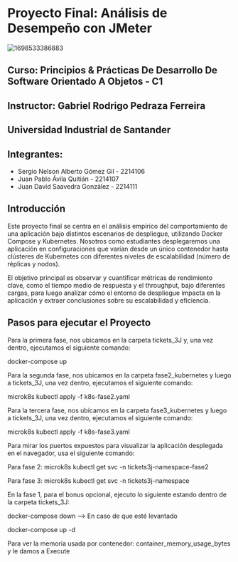 # Proyecto Final: Análisis de Desempeño con JMeter

![1698533386883](https://github.com/user-attachments/assets/e4c1d884-cd16-4ff3-86c7-cfdc6e934b52)

## Curso: Principios & Prácticas De Desarrollo De Software Orientado A Objetos - C1
## Instructor: Gabriel Rodrigo Pedraza Ferreira
## Universidad Industrial de Santander

## Integrantes:
- Sergio Nelson Alberto Gómez Gil - 2214106
- Juan Pablo Ávila Quitián - 2214107
- Juan David Saavedra González - 2214111

## Introducción
Este proyecto final se centra en el análisis empírico del comportamiento de una aplicación bajo distintos escenarios de despliegue, utilizando Docker Compose y Kubernetes.
Nosotros como estudiantes desplegaremos una aplicación en configuraciones que varían desde un único contenedor hasta clústeres de Kubernetes con diferentes niveles de escalabilidad (número de réplicas y nodos).

El objetivo principal es observar y cuantificar métricas de rendimiento clave, como el tiempo medio de respuesta y el throughput, bajo diferentes cargas, para luego analizar cómo el entorno de despliegue impacta en la aplicación y extraer conclusiones sobre su escalabilidad y eficiencia.

## Pasos para ejecutar el Proyecto
Para la primera fase, nos ubicamos en la carpeta tickets_3J y, una vez dentro, ejecutamos el siguiente comando:

docker-compose up

Para la segunda fase, nos ubicamos en la carpeta fase2_kubernetes y luego a tickets_3J, una vez dentro, ejecutamos el siguiente comando:

microk8s kubectl apply -f k8s-fase2.yaml

Para la tercera fase, nos ubicamos en la carpeta fase3_kubernetes y luego a tickets_3J, una vez dentro, ejecutamos el siguiente comando:

microk8s kubectl apply -f k8s-fase3.yaml

Para mirar los puertos expuestos para visualizar la aplicación desplegada en el navegador, usa el siguiente comando:

Para fase 2:
microk8s kubectl get svc -n tickets3j-namespace-fase2

Para fase 3:
microk8s kubectl get svc -n tickets3j-namespace

En la fase 1, para el bonus opcional, ejecuto lo siguiente estando dentro de la carpeta tickets_3J:

docker-compose down --> En caso de que esté levantado

docker-compose up -d

Para ver la memoria usada por contenedor: 
container_memory_usage_bytes y le damos a Execute
